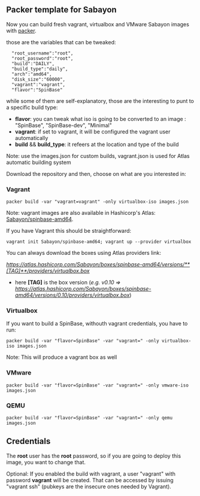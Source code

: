 ## Packer template for Sabayon

Now you can build fresh vagrant, virtualbox and VMware Sabayon images with [packer](https://packer.io/).

those are the variables that can be tweaked:

      "root_username":"root",
      "root_password":"root",
      "build":"DAILY", 
      "build_type":"daily",
      "arch":"amd64",
      "disk_size":"60000",
      "vagrant":"vagrant",
      "flavor":"SpinBase"

while some of them are self-explanatory, those are the interesting to punt to a specific build type:

* **flavor**: you can tweak what iso is going to be converted to an image : "SpinBase", "SpinBase-dev", "Minimal"
* **vagrant**: if set to vagrant, it will be configured the vagrant user automatically
* **build** && **build_type**: it refeers at the location and type of the build

Note: use the images.json for custom builds, vagrant.json is used for Atlas automatic building system

Download the repository and then, choose on what are you interested in:

### Vagrant

    packer build -var "vagrant=vagrant" -only virtualbox-iso images.json

Note: vagrant images are also available in Hashicorp's Atlas: [Sabayon/spinbase-amd64](https://atlas.hashicorp.com/Sabayon/boxes/spinbase-amd64). 

If you have Vagrant this should be straightforward:

	vagrant init Sabayon/spinbase-amd64; vagrant up --provider virtualbox

You can always download the boxes using Atlas providers link:

 *https://atlas.hashicorp.com/Sabayon/boxes/spinbase-amd64/versions/**[TAG]**/providers/virtualbox.box*

* here **[TAG]** is the box version (*e.g. v0.10 =>  https://atlas.hashicorp.com/Sabayon/boxes/spinbase-amd64/versions/0.10/providers/virtualbox.box*)


### Virtualbox

If you want to build a SpinBase, withouth vagrant credentials, you have to run:

	packer build -var "flavor=SpinBase" -var "vagrant=" -only virtualbox-iso images.json

Note: This will produce a vagrant box as well

### VMware

    packer build -var "flavor=SpinBase" -var "vagrant=" -only vmware-iso images.json


### QEMU

    packer build -var "flavor=SpinBase" -var "vagrant=" -only qemu images.json


## Credentials

The **root** user has the **root** password, so if you are going to deploy this image, you want to change that.

Optional:
If you enabled the build with vagrant, a user "vagrant" with password **vagrant** will be created. That can be accessed by issuing "vagrant ssh" (pubkeys are the insecure ones needed by Vagrant).
